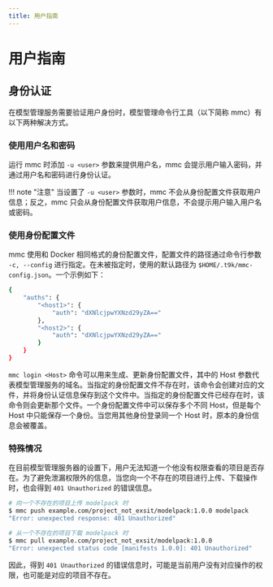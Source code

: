 ```yaml
---
title: 用户指南
---
```


# 用户指南

## 身份认证

在模型管理服务需要验证用户身份时，模型管理命令行工具（以下简称 mmc）有以下两种解决方式。

### 使用用户名和密码

运行 mmc 时添加 `-u <user>` 参数来提供用户名，mmc 会提示用户输入密码，并通过用户名和密码进行身份认证。

!!! note "注意"
    当设置了 `-u <user>` 参数时，mmc 不会从身份配置文件获取用户信息；反之，mmc 只会从身份配置文件获取用户信息，不会提示用户输入用户名或密码。

### 使用身份配置文件

mmc 使用和 Docker 相同格式的身份配置文件，配置文件的路径通过命令行参数 `-c, --config` 进行指定。在未被指定时，使用的默认路径为 `$HOME/.t9k/mmc-config.json`。一个示例如下：

``` bash
{
    "auths": {
        "<host1>": {
            "auth": "dXNlcjpwYXNzd29yZA=="
        },
        "<host2>": {
            "auth": "dXNlcjpwYXNzd29yZA=="
        }
    }
}
```

`mmc login <Host>` 命令可以用来生成、更新身份配置文件，其中的 Host 参数代表模型管理服务的域名。当指定的身份配置文件不存在时，该命令会创建对应的文件，并将身份认证信息保存到这个文件中。当指定的身份配置文件已经存在时，该命令则会更新那个文件。一个身份配置文件中可以保存多个不同 Host，但是每个 Host 中只能保存一个身份。当您用其他身份登录同一个 Host 时，原本的身份信息会被覆盖。

### 特殊情况

在目前模型管理服务器的设置下，用户无法知道一个他没有权限查看的项目是否存在。为了避免泄漏权限外的信息，当您向一个不存在的项目进行上传、下载操作时，也会得到 `401 Unauthorized` 的错误信息。

``` bash
# 向一个不存在的项目上传 modelpack 时
$ mmc push example.com/project_not_exsit/modelpack:1.0.0 modelpack
"Error: unexpected response: 401 Unauthorized"

# 从一个不存在的项目下载 modelpack 时
$ mmc pull example.com/project_not_exsit/modelpack:1.0.0
"Error: unexpected status code [manifests 1.0.0]: 401 Unauthorized"
```

因此，得到 `401 Unauthorized` 的错误信息时，可能是当前用户没有对应操作的权限，也可能是对应的项目不存在。
